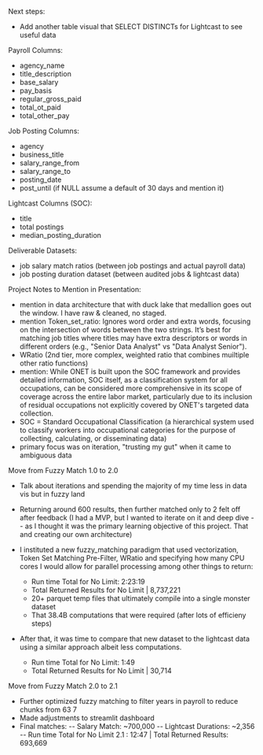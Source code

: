 Next steps:
- Add another table visual that SELECT DISTINCTs for Lightcast to see useful data

Payroll Columns:
- agency_name
- title_description
- base_salary
- pay_basis
- regular_gross_paid
- total_ot_paid
- total_other_pay

Job Posting Columns:
- agency
- business_title
- salary_range_from
- salary_range_to
- posting_date
- post_until (if NULL assume a default of 30 days and mention it)

Lightcast Columns (SOC):
- title
- total postings
- median_posting_duration

Deliverable Datasets:
- job salary match ratios (between job postings and actual payroll data)
- job posting duration dataset (between audited jobs & lightcast data)


Project Notes to Mention in Presentation:
- mention in data architecture that with duck lake that medallion goes out the window. I have raw & cleaned, no staged.
- mention Token_set_ratio: Ignores word order and extra words, focusing on the intersection of words between the two strings. It’s best for matching job titles where titles may have extra descriptors or words in different orders (e.g., "Senior Data Analyst" vs "Data Analyst Senior").
- WRatio (2nd tier, more complex, weighted ratio that combines muiltiple other ratio functions)
- mention: While ONET is built upon the SOC framework and provides detailed information, SOC itself, as a classification system for all occupations, can be considered more comprehensive in its scope of coverage across the entire labor market, particularly due to its inclusion of residual occupations not explicitly covered by ONET's targeted data collection.
- SOC = Standard Occupational Classification (a hierarchical system used to classify workers into occupational categories for the purpose of collecting, calculating, or disseminating data)
- primary focus was on iteration, "trusting my gut" when it came to ambiguous data


Move from Fuzzy Match 1.0 to 2.0
- Talk about iterations and spending the majority of my time less in data vis but in fuzzy land
- Returning around 600 results, then further matched only to 2 felt off after feedback (I had a MVP, but I wanted to iterate on it and deep dive -- as I thought it was the primary learning objective of this project. That and creating our own architecture)
- I instituted a new fuzzy_matching paradigm that used vectorization, Token Set Matching Pre-Filter, WRatio and specifying how many CPU cores I would allow for parallel processing among other things to return:
    - Run time Total for No Limit: 2:23:19
    - Total Returned Results for No Limit | 8,737,221
    - 20+ parquet temp files that ultimately compile into a single monster dataset
    - That 38.4B computations that were required (after lots of efficieny steps)

- After that, it was time to compare that new dataset to the lightcast data using a similar approach albeit less computations.
    - Run time Total for No Limit: 1:49
    - Total Returned Results for No Limit | 30,714


Move from Fuzzy Match 2.0 to 2.1
- Further optimized fuzzy matching to filter years in payroll to reduce chunks from 63 7
- Made adjustments to streamlit dashboard
- Final matches:
    -- Salary Match: ~700,000
    -- Lightcast Durations: ~2,356
    -- Run time Total for No Limit 2.1 : 12:47 | Total Returned Results: 693,669
